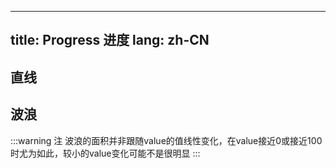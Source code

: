 <!--this file is copied from chinese md, remove this comment to update it, or it will be overwritten when next build-->
---
title: Progress 进度
lang: zh-CN
---

## 直线

<!-- @Code:line -->

## 波浪

<!-- @Code:wave -->

:::warning 注
波浪的面积并非跟随value的值线性变化，在value接近0或接近100时尤为如此，较小的value变化可能不是很明显
:::
